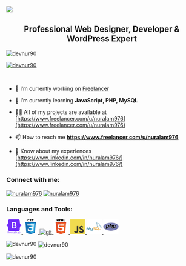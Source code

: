 <img src="https://media.licdn.com/dms/image/v2/D4E16AQFQ-RReqKdwqQ/profile-displaybackgroundimage-shrink_350_1400/profile-displaybackgroundimage-shrink_350_1400/0/1723957072656?e=1732147200&v=beta&t=oRt4mqflTxcG-HhkZiyJZ7jMsOgDOQNahJhJ4UWl4yE">
<h2 align="center"> Professional Web Designer, Developer & WordPress Expert</h2>

<p align="left"> <img src="https://komarev.com/ghpvc/?username=devnur90&label=Profile%20views&color=0e75b6&style=flat" alt="devnur90" /> </p>

<p align="left"> <a href="https://github.com/ryo-ma/github-profile-trophy"><img src="https://github-profile-trophy.vercel.app/?username=devnur90" alt="devnur90" /></a> </p>

<p align="left"> <a href="https://twitter.com/" target="blank"><img src="https://img.shields.io/twitter/follow/?logo=twitter&style=for-the-badge" alt="" /></a> </p>

- 🔭 I’m currently working on [Freelancer](https://www.freelancer.com/u/nuralam976)

- 🌱 I’m currently learning **JavaScript, PHP, MySQL**

- 👨‍💻 All of my projects are available at [https://www.freelancer.com/u/nuralam976](https://www.freelancer.com/u/nuralam976)

- 📫 How to reach me **https://www.freelancer.com/u/nuralam976**

- 📄 Know about my experiences [https://www.linkedin.com/in/nuralam976/](https://www.linkedin.com/in/nuralam976/)

<h3 align="left">Connect with me:</h3>
<p align="left">
<a href="https://linkedin.com/in/nuralam976" target="blank"><img align="center" src="https://raw.githubusercontent.com/rahuldkjain/github-profile-readme-generator/master/src/images/icons/Social/linked-in-alt.svg" alt="nuralam976" height="30" width="40" /></a>
<a href="https://fb.com/nuralam976" target="blank"><img align="center" src="https://raw.githubusercontent.com/rahuldkjain/github-profile-readme-generator/master/src/images/icons/Social/facebook.svg" alt="nuralam976" height="30" width="40" /></a>
</p>

<h3 align="left">Languages and Tools:</h3>
<p align="left"> <a href="https://getbootstrap.com" target="_blank" rel="noreferrer"> <img src="https://raw.githubusercontent.com/devicons/devicon/master/icons/bootstrap/bootstrap-plain-wordmark.svg" alt="bootstrap" width="40" height="40"/> </a> <a href="https://www.w3schools.com/css/" target="_blank" rel="noreferrer"> <img src="https://raw.githubusercontent.com/devicons/devicon/master/icons/css3/css3-original-wordmark.svg" alt="css3" width="40" height="40"/> </a> <a href="https://git-scm.com/" target="_blank" rel="noreferrer"> <img src="https://www.vectorlogo.zone/logos/git-scm/git-scm-icon.svg" alt="git" width="40" height="40"/> </a> <a href="https://www.w3.org/html/" target="_blank" rel="noreferrer"> <img src="https://raw.githubusercontent.com/devicons/devicon/master/icons/html5/html5-original-wordmark.svg" alt="html5" width="40" height="40"/> </a> <a href="https://developer.mozilla.org/en-US/docs/Web/JavaScript" target="_blank" rel="noreferrer"> <img src="https://raw.githubusercontent.com/devicons/devicon/master/icons/javascript/javascript-original.svg" alt="javascript" width="40" height="40"/> </a> <a href="https://www.mysql.com/" target="_blank" rel="noreferrer"> <img src="https://raw.githubusercontent.com/devicons/devicon/master/icons/mysql/mysql-original-wordmark.svg" alt="mysql" width="40" height="40"/> </a> <a href="https://www.php.net" target="_blank" rel="noreferrer"> <img src="https://raw.githubusercontent.com/devicons/devicon/master/icons/php/php-original.svg" alt="php" width="40" height="40"/> </a> </p>

<p><img align="left" src="https://github-readme-stats.vercel.app/api/top-langs?username=devnur90&show_icons=true&locale=en&layout=compact" alt="devnur90" /></p>

<p>&nbsp;<img align="center" src="https://github-readme-stats.vercel.app/api?username=devnur90&show_icons=true&locale=en" alt="devnur90" /></p>

<p><img align="center" src="https://github-readme-streak-stats.herokuapp.com/?user=devnur90&" alt="devnur90" /></p>

